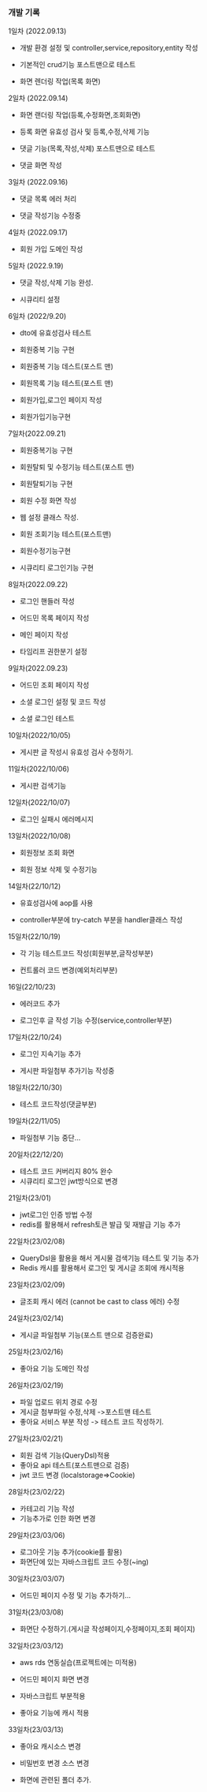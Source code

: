 ### 개발 기록

1일차 (2022.09.13)

- 개발 환경 설정 및 controller,service,repository,entity 작성

- 기본적인 crud기능 포스트맨으로 테스트

- 화면 렌더링 작업(목록 화면)


2일차 (2022.09.14)

- 화면 랜더링 작업(등록,수정화면,조회화면)

- 등록 화면 유효성 검사 및 등록,수정,삭제 기능 

- 댓글 기능(목록,작성,삭제) 포스트맨으로 테스트

- 댓글 화면 작성


3일차 (2022.09.16)

- 댓글 목록 에러 처리

- 댓글 작성기능 수정중

4일차 (2022.09.17)

- 회원 가입 도메인 작성 

5일차 (2022.9.19)

- 댓글 작성,삭제 기능 완성.

- 시큐리티 설정

6일차 (2022/9.20)

- dto에 유효성검사 테스트

- 회원중복 기능 구현

- 회원중복 기능 데스트(포스트 맨)

- 회원목록 기능 테스트(포스트 맨)

- 회원가입,로그인 페이지 작성

- 회원가입기능구현


7일차(2022.09.21)

- 회원중복기능 구현

- 회원탈퇴 및 수정기능 테스트(포스트 맨)

- 회원탈퇴기능 구현

- 회원 수정 화면 작성

- 웹 설정 클래스 작성.

- 회원 조회기능 테스트(포스트맨)

- 회원수정기능구현

- 시큐리티 로그인기능 구현

8일차(2022.09.22)

- 로그인 핸들러 작성

- 어드민 목록 페이지 작성

- 메인 페이지 작성

- 타임리프 권한분기 설정

9일차(2022.09.23)

- 어드민 조회 페이지 작성

- 소셜 로그인 설정 및 코드 작성

- 소셜 로그인 테스트 

10일차(2022/10/05)

- 게시판 글 작성시 유효성 검사 수정하기.

11일차(2022/10/06)

- 게시판 검색기능

12일차(2022/10/07)

- 로그인 실패시 에러메시지

13일차(2022/10/08)

- 회원정보 조회 화면

- 회원 정보 삭제 및 수정기능

14일차(22/10/12)

- 유효성검사에 aop를 사용

- controller부분에 try-catch 부분을 handler클래스 작성

15일차(22/10/19)

- 각 기능 테스트코드 작성(회원부분,글작성부분)

- 컨트롤러 코드 변경(예외처리부분)

16일(22/10/23)

- 에러코드 추가

- 로그인후 글 작성 기능 수정(service,controller부분)

17일차(22/10/24)

- 로그인 지속기능 추가

- 게시판 파일첨부 추가기능 작성중

18일차(22/10/30)

- 테스트 코드작성(댓글부분)

19일차(22/11/05)

- 파일첨부 기능 중단...

20일차(22/12/20)

- 테스트 코드 커버리지 80% 완수
- 시큐리티 로그인 jwt방식으로 변경

21일차(23/01)

- jwt로그인 인증 방법 수정
- redis를 활용해서 refresh토큰 발급 및 재발급 기능 추가

22일차(23/02/08)

- QueryDsl을 활용을 해서 게시물 검색기능 테스트 및 기능 추가
- Redis 캐시를 활용해서 로그인 및 게시글 조회에 캐시적용

23일차(23/02/09)

- 글조회 캐시 에러 (cannot be cast to class 에러) 수정

24일차(23/02/14)

- 게시글 파일첨부 기능(포스트 맨으로 검증완료)

25일차(23/02/16)

- 좋아요 기능 도메인 작성 

26일차(23/02/19)

- 파일 업로드 위치 경로 수정
- 게시글 첨부파일 수정,삭제 ->포스트맨 테스트
- 좋아요 서비스 부분 작성 -> 테스트 코드 작성하기.

27일차(23/02/21)

- 회원 검색 기능(QueryDsl)적용
- 좋아요 api 테스트(포스트맨으로 검증) 
- jwt 코드 변경 (localstorage=>Cookie)

28일차(23/02/22)

- 카테고리 기능 작성
- 기능추가로 인한 화면 변경

29일차(23/03/06)

- 로그아웃 기능 추가(cookie를 활용)
- 화면단에 있는 자바스크립트 코드 수정(~ing)

30일차(23/03/07)

- 어드민 페이지 수정 및 기능 추가하기...

31일차(23/03/08)

- 화면단 수정하기.(게시글 작성페이지,수정페이지,조회 페이지)

32일차(23/03/12)

- aws rds 연동실습(프로젝트에는 미적용)

- 어드민 페이지 화면 변경

- 자바스크립트 부분적용

- 좋아요 기능에 캐시 적용

33일차(23/03/13)

- 좋아요 캐시소스 변경

- 비밀번호 변경 소스 변경

- 화면에 관련된 폴더 추가.